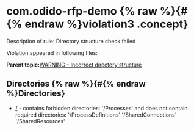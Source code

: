 # com.odido-rfp-demo {% raw %}{#{% endraw %}violation3 .concept}

Description of rule: Directory structure check failed

Violation appeared in following files:

**Parent topic:**[WARNING - Incorrect directory structure](../../../qa/rules/WARNING_-_Incorrect_directory_structure.md)

## Directories {% raw %}{#{% endraw %}Directories}

-   [/](../../../projects/com.odido-rfp-demo/com.odido-rfp-demo.md) - contains forbidden directories: '/Processes' and does not contain required directories: '/ProcessDefinitions' '/SharedConnections' '/SharedResources'

